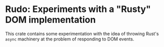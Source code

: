# Rudo: Experiments with a "Rusty" DOM implementation

This crate contains some experimentation with the idea of throwing Rust's `async` machinery at the problem
of responding to DOM events.
  